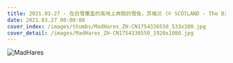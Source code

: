 ```yaml
---
title: 2021.03.27 - 在白雪覆盖的高地上奔跑的雪兔，苏格兰 (© SCOTLAND - The Big Picture/Minden Pictures)
date: 2021.03.27 00:00:00
cover_index: /images/thumbs/MadHares_ZH-CN1754336550_533x300.jpg
cover_detail: /images/MadHares_ZH-CN1754336550_1920x1080.jpg
---
```


![MadHares](/images/MadHares_ZH-CN1754336550_1920x1080.jpg)
